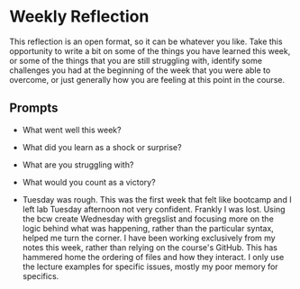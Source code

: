 # Weekly Reflection
This reflection is an open format, so it can be whatever you like. Take this opportunity to write a bit on some of the things you have learned this week, or some of the things that you are still struggling with, identify some challenges you had at the beginning of the week that you were able to overcome, or just generally how you are feeling at this point in the course.

## Prompts
- What went well this week?
- What did you learn as a shock or surprise?
- What are you struggling with?
- What would you count as a victory?

- Tuesday was rough.  This was the first week that felt like bootcamp and I left lab Tuesday afternoon not very confident.  Frankly I was lost.  Using the bcw create Wednesday with gregslist and focusing more on the logic behind what was happening, rather than the particular syntax, helped me turn the corner.  I have been working exclusively from my notes this week, rather than relying on the course's GitHub.  This has hammered home the ordering of files and how they interact.  I only use the lecture examples for specific issues, mostly my poor memory for specifics.  